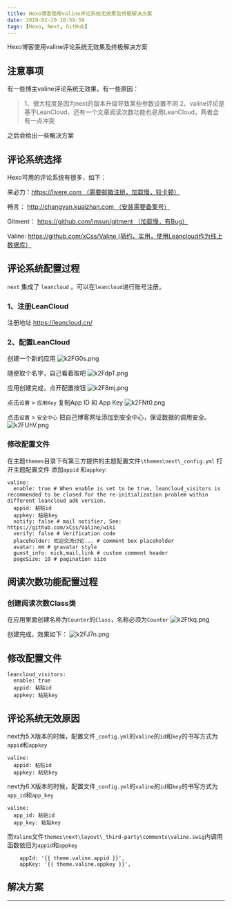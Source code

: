```yaml
---
title: Hexo博客使用valine评论系统无效果及终极解决方案
date: 2019-02-20 10:59:59
tags: [Hexo, Next, GitHub]
---
```

 
 Hexo博客使用valine评论系统无效果及终极解决方案
<!--more-->

## 注意事项
有一些博主valine评论系统无效果，有一些原因：

>1、很大程度是因为next的版本升级导致某些参数设置不同
2、valine评论是基于LeanCloud，还有一个文章阅读次数功能也是用LeanCloud，两者会有一点冲突

之后会给出一些解决方案

## 评论系统选择
Hexo可用的评论系统有很多，如下：  

来必力：https://livere.com （需要邮箱注册，加载慢，较卡顿）

畅言： http://changyan.kuaizhan.com （安装需要备案号）

Gitment： https://github.com/imsun/gitment （加载慢，有Bug）

Valine: https://github.com/xCss/Valine (简约，实用，使用Leancloud作为线上数据库）


## 评论系统配置过程
`next` 集成了 `leancloud` 。可以在`leancloud`进行账号注册。

### 1、注册LeanCloud
注册地址 https://leancloud.cn/

### 2、配置LeanCloud

创建一个新的应用
![k2FG0s.png](https://s2.ax1x.com/2019/02/20/k2FG0s.png)

随便取个名字，自己看着取吧
![k2FdpT.png](https://s2.ax1x.com/2019/02/20/k2FdpT.png)

应用创建完成，点开配置按钮
![k2F8mj.png](https://s2.ax1x.com/2019/02/20/k2F8mj.png)

点击`设置` > `应用Key` 复制App ID 和 App Key
![k2FNt0.png](https://s2.ax1x.com/2019/02/20/k2FNt0.png)

点击`设置` > `安全中心` 把自己博客网址添加到安全中心，保证数据的调用安全。
![k2FUhV.png](https://s2.ax1x.com/2019/02/20/k2FUhV.png)

### 修改配置文件
在主题`themes`目录下有第三方提供的主题配置文件`\themes\next\_config.yml`
打开主题配置文件 添加`appid` 和`appkey`:

```
valine:
  enable: true # When enable is set to be true, leancloud_visitors is recommended to be closed for the re-initialization problem within different leancloud adk version.
  appid: 粘贴id
  appkey: 粘贴key
  notify: false # mail notifier, See: https://github.com/xCss/Valine/wiki
  verify: false # Verification code
  placeholder: 欢迎交流讨论... # comment box placeholder
  avatar: mm # gravatar style
  guest_info: nick,mail,link # custom comment header
  pageSize: 10 # pagination size
```


## 阅读次数功能配置过程
### 创建阅读次数Class类
在应用里面创建名称为`Counter`的`Class`，名称必须为`Counter`
![k2Ftkq.png](https://s2.ax1x.com/2019/02/20/k2Ftkq.png)

创建完成，效果如下：
![k2FJ7n.png](https://s2.ax1x.com/2019/02/20/k2FJ7n.png)

## 修改配置文件

```
leancloud_visitors:
  enable: true
  appid: 粘贴id
  appkey: 粘贴key
```

## 评论系统无效原因
next为5.X版本的时候，配置文件`_config.yml`的`valine`的`id`和`key`的书写方式为`appid`和`appkey`

```
valine:
  appid: 粘贴id
  appkey: 粘贴key
```
next为6.X版本的时候，配置文件`_config.yml`的`valine`的`id`和`key`的书写方式为`app_id`和`app_key`
```
valine:
  app_id: 粘贴id
  app_key: 粘贴key
```

而`Valine`文件`themes\next\layout\_third-party\comments\valine.swig`内调用函数依旧为`appid`和`appkey`
```
	appId: '{{ theme.valine.appid }}',
    appKey: '{{ theme.valine.appkey }}',
```
## 解决方案

---